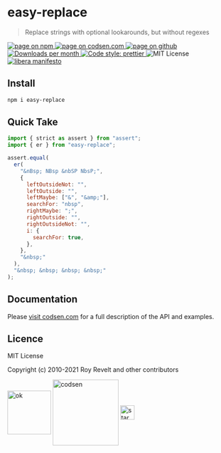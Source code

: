 # easy-replace

> Replace strings with optional lookarounds, but without regexes

<div class="package-badges">
  <a href="https://www.npmjs.com/package/easy-replace" rel="nofollow noreferrer noopener">
    <img src="https://img.shields.io/badge/-npm-blue?style=flat-square" alt="page on npm">
  </a>
  <a href="https://codsen.com/os/easy-replace" rel="nofollow noreferrer noopener">
    <img src="https://img.shields.io/badge/-codsen-blue?style=flat-square" alt="page on codsen.com">
  </a>
  <a href="https://github.com/codsen/codsen/tree/main/packages/easy-replace" rel="nofollow noreferrer noopener">
    <img src="https://img.shields.io/badge/-github-blue?style=flat-square" alt="page on github">
  </a>
  <a href="https://npmcharts.com/compare/easy-replace?interval=30" rel="nofollow noreferrer noopener" target="_blank">
    <img src="https://img.shields.io/npm/dm/easy-replace.svg?style=flat-square" alt="Downloads per month">
  </a>
  <a href="https://prettier.io" rel="nofollow noreferrer noopener" target="_blank">
    <img src="https://img.shields.io/badge/code_style-prettier-brightgreen.svg?style=flat-square" alt="Code style: prettier">
  </a>
  <img src="https://img.shields.io/badge/licence-MIT-brightgreen.svg?style=flat-square" alt="MIT License">
  <a href="https://liberamanifesto.com" rel="nofollow noreferrer noopener" target="_blank">
    <img src="https://img.shields.io/badge/libera-manifesto-lightgrey.svg?style=flat-square" alt="libera manifesto">
  </a>
</div>

## Install

```bash
npm i easy-replace
```

## Quick Take

```js
import { strict as assert } from "assert";
import { er } from "easy-replace";

assert.equal(
  er(
    "&nBsp; NBsp &nbSP NbsP;",
    {
      leftOutsideNot: "",
      leftOutside: "",
      leftMaybe: ["&", "&amp;"],
      searchFor: "nbsp",
      rightMaybe: ";",
      rightOutside: "",
      rightOutsideNot: "",
      i: {
        searchFor: true,
      },
    },
    "&nbsp;"
  ),
  "&nbsp; &nbsp; &nbsp; &nbsp;"
);
```

## Documentation

Please [visit codsen.com](https://codsen.com/os/easy-replace/) for a full description of the API and examples.

## Licence

MIT License

Copyright (c) 2010-2021 Roy Revelt and other contributors


<img src="https://codsen.com/images/png-codsen-ok.png" width="98" alt="ok" align="center"> <img src="https://codsen.com/images/png-codsen-1.png" width="148" alt="codsen" align="center"> <img src="https://codsen.com/images/png-codsen-star-small.png" width="32" alt="star" align="center">


